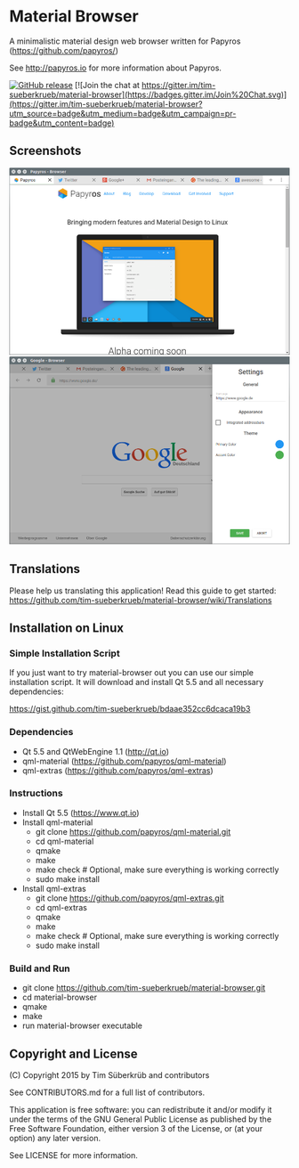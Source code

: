 # Material Browser
A minimalistic material design web browser written for Papyros (https://github.com/papyros/)

See http://papyros.io for more information about Papyros.

[![GitHub release](https://img.shields.io/badge/release-0.1-red.svg)](https://github.com/tim-sueberkrueb/material-browser/releases)
[![Join the chat at https://gitter.im/tim-sueberkrueb/material-browser](https://badges.gitter.im/Join%20Chat.svg)](https://gitter.im/tim-sueberkrueb/material-browser?utm_source=badge&utm_medium=badge&utm_campaign=pr-badge&utm_content=badge)

## Screenshots
![Screenshot](screenshots/screenshot_01.png)
![Screenshot](screenshots/screenshot_03.png)

## Translations
Please help us translating this application! Read this guide to get started:
https://github.com/tim-sueberkrueb/material-browser/wiki/Translations

## Installation on Linux

### Simple Installation Script
If you just want to try material-browser out you can use our simple installation script. It will download and install Qt 5.5 and all necessary dependencies:

https://gist.github.com/tim-sueberkrueb/bdaae352cc6dcaca19b3

### Dependencies
* Qt 5.5 and QtWebEngine 1.1 (http://qt.io)
* qml-material (https://github.com/papyros/qml-material)
* qml-extras (https://github.com/papyros/qml-extras)

### Instructions
* Install Qt 5.5 (https://www.qt.io)
* Install qml-material
  * git clone https://github.com/papyros/qml-material.git
  * cd qml-material
  * qmake
  * make
  * make check # Optional, make sure everything is working correctly
  * sudo make install
* Install qml-extras
  * git clone https://github.com/papyros/qml-extras.git
  * cd qml-extras
  * qmake
  * make
  * make check # Optional, make sure everything is working correctly
  * sudo make install

### Build and Run
  * git clone https://github.com/tim-sueberkrueb/material-browser.git
  * cd material-browser
  * qmake
  * make
  * run material-browser executable

## Copyright and License
(C) Copyright 2015 by Tim Süberkrüb and contributors

See CONTRIBUTORS.md for a full list of contributors.

This application is free software: you can redistribute it and/or modify
it under the terms of the GNU General Public License as published by
the Free Software Foundation, either version 3 of the License, or
(at your option) any later version.

See LICENSE for more information.
